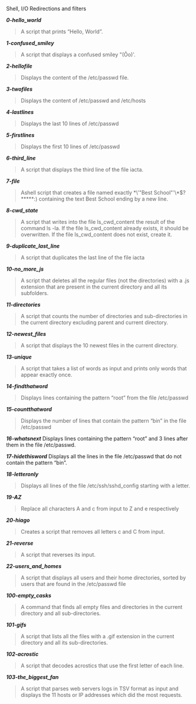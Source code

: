 Shell, I/O Redirections and filters

***0-hello_world***
> A script that prints “Hello, World”.


***1-confused_smiley***
>A script that displays a confused smiley "(Ôo)'.


***2-hellofile***
>Displays the content of the /etc/passwd file.


***3-twofiles***
>Displays the content of /etc/passwd and /etc/hosts


***4-lastlines***
>Displays the last 10 lines of /etc/passwd


***5-firstlines***
>Displays the first 10 lines of /etc/passwd


***6-third_line***
>A script that displays the third line of the file iacta.


***7-file***
>Ashell script that creates a file named exactly \*\\'"Best School"\'\\*$\?\*\*\*\*\*:) containing the text Best School ending by a new line.


***8-cwd_state***
>A script that writes into the file ls_cwd_content the result of the command ls -la. If the file ls_cwd_content already exists, it should be overwritten. If the file ls_cwd_content does not exist, create it.


***9-duplicate_last_line***
>A script that duplicates the last line of the file iacta


***10-no_more_js***
>A script that deletes all the regular files (not the directories) with a .js extension that are present in the current directory and all its subfolders.


***11-directories***
>A script that counts the number of directories and sub-directories in the current directory excluding parent and current directory.


***12-newest_files***
>A script that displays the 10 newest files in the current directory.


***13-unique***
>A script that takes a list of words as input and prints only words that appear exactly once.


***14-findthatword***
>Displays lines containing the pattern “root” from the file /etc/passwd


***15-countthatword***
>Displays the number of lines that contain the pattern “bin” in the file /etc/passwd


***16-whatsnext***
Displays lines containing the pattern “root” and 3 lines after them in the file /etc/passwd.


***17-hidethisword***
Displays all the lines in the file /etc/passwd that do not contain the pattern “bin”.


***18-letteronly***
>Displays all lines of the file /etc/ssh/sshd_config starting with a letter.


***19-AZ***
>Replace all characters A and c from input to Z and e respectively


***20-hiago***
>Creates a script that removes all letters c and C from input.



***21-reverse***
>A script that reverses its input.


***22-users_and_homes***
>A script that displays all users and their home directories, sorted by users that are found in the /etc/passwd file


***100-empty_casks***
>A command that finds all empty files and directories in the current directory and all sub-directories.


***101-gifs***
>A script that lists all the files with a .gif extension in the current directory and all its sub-directories.


***102-acrostic***
>A script that decodes acrostics that use the first letter of each line.


***103-the_biggest_fan***
>A script that parses web servers logs in TSV format as input and displays the 11 hosts or IP addresses which did the most requests.
